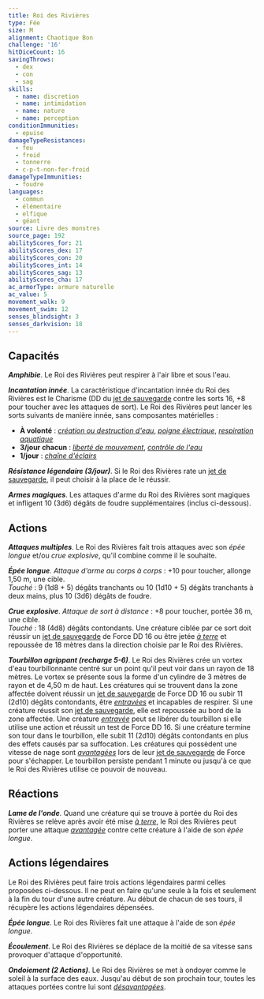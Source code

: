 ```yaml
---
title: Roi des Rivières
type: Fée
size: M
alignment: Chaotique Bon
challenge: '16'
hitDiceCount: 16
savingThrows:
  - dex
  - con
  - sag
skills:
  - name: discretion
  - name: intimidation
  - name: nature
  - name: perception
conditionImmunities:
  - epuise
damageTypeResistances:
  - feu
  - froid
  - tonnerre
  - c-p-t-non-fer-froid
damageTypeImmunities:
  - foudre
languages:
  - commun
  - élémentaire
  - elfique
  - géant
source: Livre des monstres
source_page: 192
abilityScores_for: 21
abilityScores_dex: 17
abilityScores_con: 20
abilityScores_int: 14
abilityScores_sag: 13
abilityScores_cha: 17
ac_armorType: armure naturelle
ac_value: 5
movement_walk: 9
movement_swim: 12
senses_blindsight: 3
senses_darkvision: 18
---
```

## Capacités
_**Amphibie**_. Le Roi des Rivières peut respirer à l'air libre et sous l'eau.

_**Incantation innée**_. La caractéristique d'incantation innée du Roi des Rivières est le Charisme (DD du [jet de sauvegarde](/utiliser-les-caracteristiques/#jets-de-sauvegarde) contre les sorts 16, +8 pour toucher avec les attaques de sort). Le Roi des Rivières peut lancer les sorts suivants de manière innée, sans composantes matérielles :
* **À volonté** : [_création ou destruction d'eau_](/grimoire/creation-ou-destruction-d-eau/), [_poigne électrique_](/grimoire/poigne-electrique/), [_respiration aquatique_](/grimoire/respiration-aquatique/)
* **3/jour chacun** : [_liberté de mouvement_](/grimoire/liberte-de-mouvement/), [_contrôle de l'eau_](/grimoire/controle-de-l-eau/)
* **1/jour** : [_chaîne d'éclairs_](/grimoire/chaine-d-eclairs/)

_**Résistance légendaire (3/jour)**_. Si le Roi des Rivières rate un [jet de sauvegarde](/utiliser-les-caracteristiques/#jets-de-sauvegarde), il peut choisir à la place de le réussir.

_**Armes magiques**_. Les attaques d'arme du Roi des Rivières sont magiques et infligent 10 (3d6) dégâts de foudre supplémentaires (inclus ci-dessous).

## Actions
_**Attaques multiples**_. Le Roi des Rivières fait trois attaques avec son _épée longue_ et/ou _crue explosive_, qu'il combine comme il le souhaite.

_**Épée longue**_. _Attaque d'arme au corps à corps_ : +10 pour toucher, allonge 1,50 m, une cible.  
_Touché_ : 9 (1d8 + 5) dégâts tranchants ou 10 (1d10 + 5) dégâts tranchants à deux mains, plus 10 (3d6) dégâts de foudre.

_**Crue explosive**_. _Attaque de sort à distance_ : +8 pour toucher, portée 36 m, une cible.  
_Touché_ : 18 (4d8) dégâts contondants. Une créature ciblée par ce sort doit réussir un [jet de sauvegarde](/utiliser-les-caracteristiques/#jets-de-sauvegarde) de Force DD 16 ou être jetée [_à terre_](/gerer-la-sante-du-personnage/#a-terre) et repoussée de 18 mètres dans la direction choisie par le Roi des Rivières.

_**Tourbillon agrippant (recharge 5-6)**_. Le Roi des Rivières crée un vortex d'eau tourbillonnante centré sur un point qu'il peut voir dans un rayon de 18 mètres. Le vortex se présente sous la forme d'un cylindre de 3 mètres de rayon et de 4,50 m de haut. Les créatures qui se trouvent dans la zone affectée doivent réussir un [jet de sauvegarde](/utiliser-les-caracteristiques/#jets-de-sauvegarde) de Force DD 16 ou subir 11 (2d10) dégâts contondants, être [_entravées_](/gerer-la-sante-du-personnage/#entrave) et incapables de respirer. Si une créature réussit son [jet de sauvegarde](/utiliser-les-caracteristiques/#jets-de-sauvegarde), elle est repoussée au bord de la zone affectée. Une créature [_entravée_](/gerer-la-sante-du-personnage/#entrave) peut se libérer du tourbillon si elle utilise une action et réussit un test de Force DD 16. Si une créature termine son tour dans le tourbillon, elle subit 11 (2d10) dégâts contondants en plus des effets causés par sa suffocation. Les créatures qui possèdent une vitesse de nage sont [_avantagées_](/utiliser-les-caracteristiques/#avantage-et-desavantage) lors de leur [jet de sauvegarde](/utiliser-les-caracteristiques/#jets-de-sauvegarde) de Force pour s'échapper. Le tourbillon persiste pendant 1 minute ou jusqu'à ce que le Roi des Rivières utilise ce pouvoir de nouveau.

## Réactions
_**Lame de l'onde**_. Quand une créature qui se trouve à portée du Roi des Rivières se relève après avoir été mise [_à terre_](/gerer-la-sante-du-personnage/#a-terre), le Roi des Rivières peut porter une attaque [_avantagée_](/utiliser-les-caracteristiques/#avantage-et-desavantage) contre cette créature à l'aide de son _épée longue_.

## Actions légendaires
Le Roi des Rivières peut faire trois actions légendaires parmi celles proposées ci-dessous. Il ne peut en faire qu'une seule à la fois et seulement à la fin du tour d'une autre créature. Au début de chacun de ses tours, il récupère les actions légendaires dépensées.

_**Épée longue**_. Le Roi des Rivières fait une attaque à l'aide de son _épée longue_.

_**Écoulement**_. Le Roi des Rivières se déplace de la moitié de sa vitesse sans provoquer d'attaque d'opportunité.

_**Ondoiement (2 Actions)**_. Le Roi des Rivières se met à ondoyer comme le soleil à la surface des eaux. Jusqu'au début de son prochain tour, toutes les attaques portées contre lui sont [_désavantagées_](/utiliser-les-caracteristiques/#avantage-et-desavantage).

